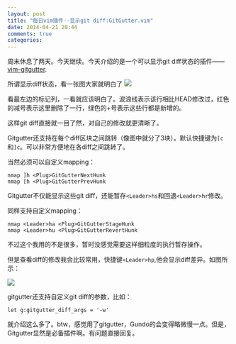 ```yaml
---
layout: post
title: "每日vim插件--显示git diff:GitGutter.vim"
date: 2014-04-21 20:44
comments: true
categories: 
---
```

周末休息了两天。今天继续。今天介绍的是一个可以显示git diff状态的插件——[vim-gitgutter](https://github.com/airblade/vim-gitgutter).

所谓显示diff状态，看一张图大家就明白了
![](http://ww1.sinaimg.cn/large/69d56e38gw1efni76kr62j20po0os78b.jpg)

<!--more-->

看最左边的标记列，一看就应该明白了。波浪线表示该行相比HEAD修改过，红色的减号表示这里删除了一行，绿色的+号表示这些行都是新增的。

这样git diff直接就一目了然，对自己的修改就更清晰了。

Gitgutter还支持在每个diff区块之间跳转（像图中就分了3块）。默认快捷键为`[c`和`]c`。可以非常方便地在各diff之间跳转了。

当然必须可以自定义mapping：

```vim
nmap ]h <Plug>GitGutterNextHunk
nmap [h <Plug>GitGutterPrevHunk
```

Gitgutter不仅能显示这些git diff，还能暂存`<Leader>hs`和回退`<Leader>hr`修改。

同样支持自定义mapping：
```vim
nmap <Leader>ha <Plug>GitGutterStageHunk
nmap <Leader>hu <Plug>GitGutterRevertHunk
```

不过这个我用的不是很多，暂时没感觉需要这样细粒度的执行暂存操作。

但是查看diff的修改我会比较常用，快捷键`<Leader>hp`,他会显示diff差异。如图所示：

![](http://ww3.sinaimg.cn/large/69d56e38gw1efnire8hi2j20va0po0yl.jpg)

gitgutter还支持自定义git diff的参数，比如：

```vim
let g:gitgutter_diff_args = '-w'
```

就介绍这么多了。btw，感觉用了gitgutter，Gundo的会变得略微慢一点。但是，Gitgutter显然是必备插件啊。有问题直接回复。
